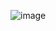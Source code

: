 ![image](https://github.com/LutaVladCristian/Volume_Rendering/assets/62925188/cfadb68f-6446-4cc0-b7c7-0cc930d5569d)
